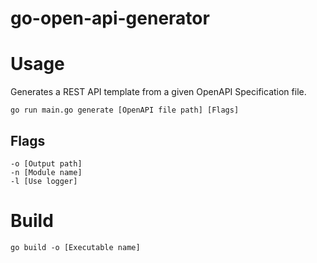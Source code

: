 # go-open-api-generator

# Usage
Generates a REST API template from a given OpenAPI Specification file.

`go run main.go generate [OpenAPI file path] [Flags]`

## Flags
```
-o [Output path]
-n [Module name]
-l [Use logger]
```

# Build
`go build -o [Executable name]`
